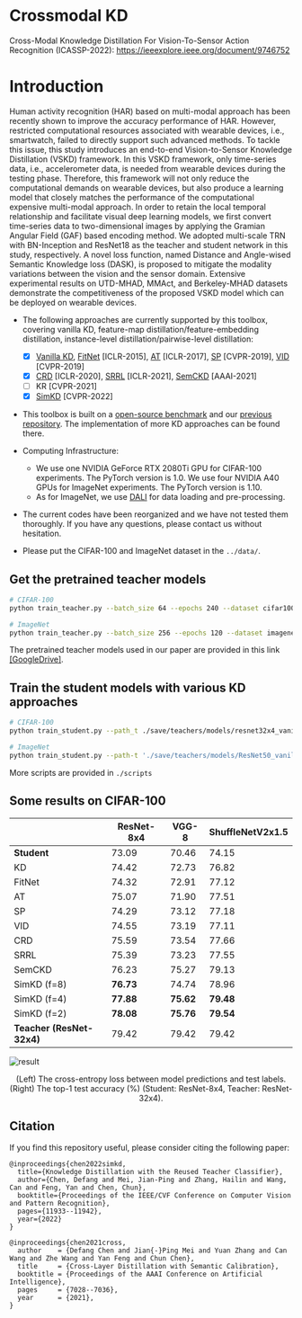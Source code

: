 # Crossmodal KD 

Cross-Modal Knowledge Distillation For Vision-To-Sensor Action Recognition (ICASSP-2022): https://ieeexplore.ieee.org/document/9746752

# Introduction

Human activity recognition (HAR) based on multi-modal approach has been recently shown to improve the accuracy performance of HAR. However, restricted computational resources associated with wearable devices, i.e., smartwatch, failed to directly support such advanced methods. To tackle this issue, this study introduces an end-to-end Vision-to-Sensor Knowledge Distillation (VSKD) framework. In this VSKD framework, only time-series data, i.e., accelerometer data, is needed from wearable devices during the testing phase. Therefore, this framework will not only reduce the computational demands on wearable devices, but also produce a learning model that closely matches the performance of the computational expensive multi-modal approach. In order to retain the local temporal relationship and facilitate visual deep learning models, we first convert time-series data to two-dimensional images by applying the Gramian Angular Field (GAF) based encoding method. We adopted multi-scale TRN with BN-Inception and ResNet18 as the teacher and student network in this study, respectively. A novel loss function, named Distance and Angle-wised Semantic Knowledge loss (DASK), is proposed to mitigate the modality variations between the vision and the sensor domain. Extensive experimental results on UTD-MHAD, MMAct, and Berkeley-MHAD datasets demonstrate the competitiveness of the proposed VSKD model which can be deployed on wearable devices.

- The following approaches are currently supported by this toolbox, covering vanilla KD, feature-map distillation/feature-embedding distillation, instance-level distillation/pairwise-level distillation:
  - [x] [Vanilla KD](https://arxiv.org/abs/1503.02531), [FitNet](https://arxiv.org/abs/1412.6550) [ICLR-2015], [AT](https://arxiv.org/abs/1612.03928) [ICLR-2017], [SP](https://arxiv.org/abs/1612.03928) [CVPR-2019], [VID](https://openaccess.thecvf.com/content_CVPR_2019/papers/Ahn_Variational_Information_Distillation_for_Knowledge_Transfer_CVPR_2019_paper.pdf) [CVPR-2019]
  - [x] [CRD](https://arxiv.org/abs/1910.10699) [ICLR-2020], [SRRL](https://openreview.net/forum?id=ZzwDy_wiWv) [ICLR-2021], [SemCKD](https://arxiv.org/abs/2012.03236) [AAAI-2021]
  - [ ] KR [CVPR-2021]
  - [x] [SimKD](https://arxiv.org/abs/2203.14001) [CVPR-2022] 

- This toolbox is built on a [open-source benchmark](https://github.com/HobbitLong/RepDistiller) and our [previous repository](https://github.com/DefangChen/SemCKD). The implementation of more KD approaches can be found there.

- Computing Infrastructure:
  - We use one NVIDIA GeForce RTX 2080Ti GPU for CIFAR-100 experiments. The PyTorch version is 1.0. We use four NVIDIA A40 GPUs for ImageNet experiments. The PyTorch version is 1.10.
  - As for ImageNet, we use [DALI](https://github.com/NVIDIA/DALI) for data loading and pre-processing. 

- The current codes have been reorganized and we have not tested them thoroughly. If you have any questions, please contact us without hesitation. 

- Please put the CIFAR-100 and ImageNet dataset in the `../data/`.

## Get the pretrained teacher models

```bash
# CIFAR-100
python train_teacher.py --batch_size 64 --epochs 240 --dataset cifar100 --model resnet32x4 --learning_rate 0.05 --lr_decay_epochs 150,180,210 --weight_decay 5e-4 --trial 0 --gpu_id 0

# ImageNet
python train_teacher.py --batch_size 256 --epochs 120 --dataset imagenet --model ResNet18 --learning_rate 0.1 --lr_decay_epochs 30,60,90 --weight_decay 1e-4 --num_workers 32 --gpu_id 0,1,2,3 --dist-url tcp://127.0.0.1:23333 --multiprocessing-distributed --dali gpu --trial 0 
```

The pretrained teacher models used in our paper are provided in this link [[GoogleDrive]](https://drive.google.com/drive/folders/1j7b8TmftKIRC7ChUwAqVWPIocSiacvP4?usp=sharing). 

## Train the student models with various KD approaches

```bash
# CIFAR-100
python train_student.py --path_t ./save/teachers/models/resnet32x4_vanilla/resnet32x4_best.pth --distill simkd --model_s resnet8x4 -c 0 -d 0 -b 1 --trial 0

# ImageNet
python train_student.py --path-t './save/teachers/models/ResNet50_vanilla/ResNet50_best.pth' --batch_size 256 --epochs 120 --dataset imagenet --model_s ResNet18 --distill simkd -c 0 -d 0 -b 1 --learning_rate 0.1 --lr_decay_epochs 30,60,90 --weight_decay 1e-4 --num_workers 32 --gpu_id 0,1,2,3 --dist-url tcp://127.0.0.1:23444 --multiprocessing-distributed --dali gpu --trial 0 
```
More scripts are provided in `./scripts`

## Some results on CIFAR-100

|    | ResNet-8x4 | VGG-8 | ShuffleNetV2x1.5 |
|  ----- | ----  | ----  | ---- |
| **Student**| 73.09 | 70.46 | 74.15 |
| KD     | 74.42 | 72.73 | 76.82 |
| FitNet | 74.32 | 72.91 | 77.12 |
| AT     | 75.07 | 71.90 | 77.51 |
| SP     | 74.29 | 73.12 | 77.18 |
| VID    | 74.55 | 73.19 | 77.11 |
| CRD    | 75.59 | 73.54 | 77.66 |
| SRRL   | 75.39 | 73.23 | 77.55 |
| SemCKD | 76.23 | 75.27 | 79.13 |
| SimKD (f=8) | **76.73** | 74.74 | 78.96|
| SimKD (f=4) | **77.88** | **75.62** | **79.48**|
| SimKD (f=2) | **78.08** | **75.76** | **79.54** |
| **Teacher (ResNet-32x4)** | 79.42 | 79.42 | 79.42 |


![result](./images/SimKD_result.png)
<center>(Left) The cross-entropy loss between model predictions and test labels. <br />
(Right) The top-1 test accuracy (%) (Student: ResNet-8x4, Teacher: ResNet-32x4). </center>


## Citation
If you find this repository useful, please consider citing the following paper:


```
@inproceedings{chen2022simkd,
  title={Knowledge Distillation with the Reused Teacher Classifier},
  author={Chen, Defang and Mei, Jian-Ping and Zhang, Hailin and Wang, Can and Feng, Yan and Chen, Chun},
  booktitle={Proceedings of the IEEE/CVF Conference on Computer Vision and Pattern Recognition},
  pages={11933--11942},
  year={2022}
}
```
```
@inproceedings{chen2021cross,
  author    = {Defang Chen and Jian{-}Ping Mei and Yuan Zhang and Can Wang and Zhe Wang and Yan Feng and Chun Chen},
  title     = {Cross-Layer Distillation with Semantic Calibration},
  booktitle = {Proceedings of the AAAI Conference on Artificial Intelligence},
  pages     = {7028--7036},
  year      = {2021},
}
```

